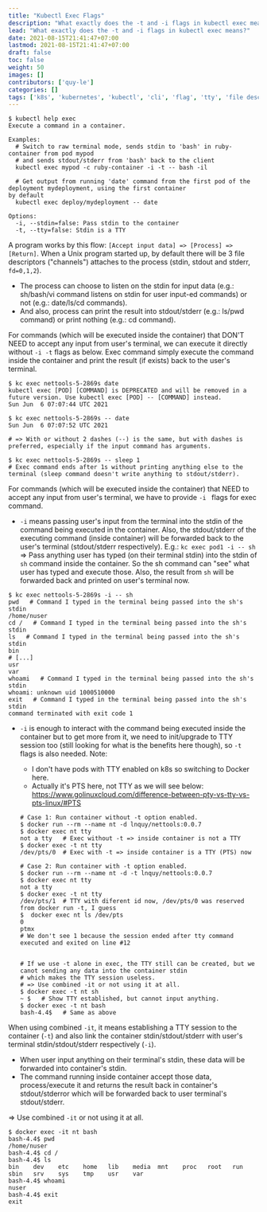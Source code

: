 ```yaml
---
title: "Kubectl Exec Flags"
description: "What exactly does the -t and -i flags in kubectl exec means?"
lead: "What exactly does the -t and -i flags in kubectl exec means?"
date: 2021-08-15T21:41:47+07:00
lastmod: 2021-08-15T21:41:47+07:00
draft: false
toc: false
weight: 50
images: []
contributors: ['quy-le']
categories: []
tags: ['k8s', 'kubernetes', 'kubectl', 'cli', 'flag', 'tty', 'file descriptor']
---
```


```shell
$ kubectl help exec
Execute a command in a container.

Examples:
  # Switch to raw terminal mode, sends stdin to 'bash' in ruby-container from pod mypod
  # and sends stdout/stderr from 'bash' back to the client
  kubectl exec mypod -c ruby-container -i -t -- bash -il
 
  # Get output from running 'date' command from the first pod of the deployment mydeployment, using the first container
by default
  kubectl exec deploy/mydeployment -- date
  
Options:
  -i, --stdin=false: Pass stdin to the container
  -t, --tty=false: Stdin is a TTY
```

A program works by this flow: `[Accept input data] => [Process] => [Return]`. 
When a Unix program started up, by default there will be 3 file descriptors ("channels") attaches to the process (stdin, stdout and stderr, `fd=0,1,2`). 

- The process can choose to listen on the stdin for input data (e.g.: sh/bash/vi command listens on stdin for user input-ed commands) or not (e.g.: date/ls/cd commands).
- And also, process can print the result into stdout/stderr (e.g.: ls/pwd command) or print nothing (e.g.: cd command).

For commands (which will be executed inside the container) that DON'T NEED to accept any input from user's terminal, we can execute it directly without `-i -t` flags as below. 
Exec command simply execute the command inside the container and print the result (if exists) back to the user's terminal.

```shell
$ kc exec nettools-5-2869s date   
kubectl exec [POD] [COMMAND] is DEPRECATED and will be removed in a future version. Use kubectl exec [POD] -- [COMMAND] instead.
Sun Jun  6 07:07:44 UTC 2021

$ kc exec nettools-5-2869s -- date
Sun Jun  6 07:07:52 UTC 2021

# => With or without 2 dashes (--) is the same, but with dashes is preferred, especially if the input command has arguments.

$ kc exec nettools-5-2869s -- sleep 1
# Exec command ends after 1s without printing anything else to the terminal (sleep command doesn't write anything to stdout/stderr).
```

For commands (which will be executed inside the container) that NEED to accept any input from user's terminal, we have to provide `-i ` flags for exec command.

- `-i` means passing user's input from the terminal into the stdin of the command being executed in the container. 
  Also, the stdout/stderr of the executing command (inside container) will be forwarded back to the user's terminal (stdout/stderr respectively).
  E.g.: `kc exec pod1 -i -- sh ` 
  => Pass anything user has typed (on their terminal stdin) into the stdin of `sh` command inside the container. So the sh command can "see" what user has typed and execute those.
  Also, the result from `sh` will be forwarded back and printed on user's terminal now.

```shell
$ kc exec nettools-5-2869s -i -- sh
pwd   # Command I typed in the terminal being passed into the sh's stdin
/home/nuser
cd /   # Command I typed in the terminal being passed into the sh's stdin
ls   # Command I typed in the terminal being passed into the sh's stdin
bin
# [...]
usr
var
whoami   # Command I typed in the terminal being passed into the sh's stdin
whoami: unknown uid 1000510000
exit   # Command I typed in the terminal being passed into the sh's stdin
command terminated with exit code 1
```

- `-i` is enough to interact with the command being executed inside the container but to get more from it, we need to init/upgrade to TTY session too (still looking for what is the benefits here though), so `-t` flags is also needed.
  Note: 

  - I don't have pods with TTY enabled on k8s so switching to Docker here.
  - Actually it's PTS here, not TTY as we will see below: https://www.golinuxcloud.com/difference-between-pty-vs-tty-vs-pts-linux/#PTS

  ```shell
  # Case 1: Run container without -t option enabled.
  $ docker run --rm --name nt -d lnquy/nettools:0.0.7
  $ docker exec nt tty
  not a tty   # Exec without -t => inside container is not a TTY
  $ docker exec -t nt tty
  /dev/pts/0  # Exec with -t => inside container is a TTY (PTS) now
  
  # Case 2: Run container with -t option enabled.
  $ docker run --rm --name nt -d -t lnquy/nettools:0.0.7
  $ docker exec nt tty
  not a tty
  $ docker exec -t nt tty
  /dev/pts/1  # TTY with diferent id now, /dev/pts/0 was reserved from docker run -t, I guess
  $  docker exec nt ls /dev/pts
  0
  ptmx
  # We don't see 1 because the session ended after tty command executed and exited on line #12
  
  
  # If we use -t alone in exec, the TTY still can be created, but we canot sending any data into the container stdin
  # which makes the TTY session useless.
  # => Use combined -it or not using it at all.
  $ docker exec -t nt sh
  ~ $   # Show TTY established, but cannot input anything.
  $ docker exec -t nt bash
  bash-4.4$   # Same as above
  ```

When using combined `-it`, it means establishing a TTY session to the container (`-t`) and also link the container stdin/stdout/stderr with user's terminal stdin/stdout/stderr respectively (`-i`).

  - When user input anything on their terminal's stdin, these data will be forwarded into container's stdin.
  - The command running inside container accept those data, process/execute it and returns the result back in container's stdout/stderror which will be forwarded back to user terminal's stdout/stderr.

=> Use combined `-it` or not using it at all.

```shell
$ docker exec -it nt bash
bash-4.4$ pwd
/home/nuser
bash-4.4$ cd /
bash-4.4$ ls
bin    dev    etc    home   lib    media  mnt    proc   root   run    sbin   srv    sys    tmp    usr    var
bash-4.4$ whoami
nuser
bash-4.4$ exit
exit
```


